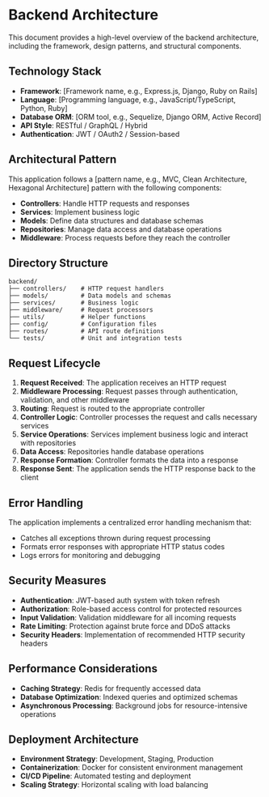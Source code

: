 # Backend Architecture

This document provides a high-level overview of the backend architecture, including the framework, design patterns, and structural components.

## Technology Stack

- **Framework**: [Framework name, e.g., Express.js, Django, Ruby on Rails]
- **Language**: [Programming language, e.g., JavaScript/TypeScript, Python, Ruby]
- **Database ORM**: [ORM tool, e.g., Sequelize, Django ORM, Active Record]
- **API Style**: RESTful / GraphQL / Hybrid
- **Authentication**: JWT / OAuth2 / Session-based

## Architectural Pattern

This application follows a [pattern name, e.g., MVC, Clean Architecture, Hexagonal Architecture] pattern with the following components:

- **Controllers**: Handle HTTP requests and responses
- **Services**: Implement business logic
- **Models**: Define data structures and database schemas
- **Repositories**: Manage data access and database operations
- **Middleware**: Process requests before they reach the controller

## Directory Structure

```
backend/
├── controllers/    # HTTP request handlers
├── models/         # Data models and schemas
├── services/       # Business logic
├── middleware/     # Request processors
├── utils/          # Helper functions
├── config/         # Configuration files
├── routes/         # API route definitions
└── tests/          # Unit and integration tests
```

## Request Lifecycle

1. **Request Received**: The application receives an HTTP request
2. **Middleware Processing**: Request passes through authentication, validation, and other middleware
3. **Routing**: Request is routed to the appropriate controller
4. **Controller Logic**: Controller processes the request and calls necessary services
5. **Service Operations**: Services implement business logic and interact with repositories
6. **Data Access**: Repositories handle database operations
7. **Response Formation**: Controller formats the data into a response
8. **Response Sent**: The application sends the HTTP response back to the client

## Error Handling

The application implements a centralized error handling mechanism that:
- Catches all exceptions thrown during request processing
- Formats error responses with appropriate HTTP status codes
- Logs errors for monitoring and debugging

## Security Measures

- **Authentication**: JWT-based auth system with token refresh
- **Authorization**: Role-based access control for protected resources
- **Input Validation**: Validation middleware for all incoming requests
- **Rate Limiting**: Protection against brute force and DDoS attacks
- **Security Headers**: Implementation of recommended HTTP security headers

## Performance Considerations

- **Caching Strategy**: Redis for frequently accessed data
- **Database Optimization**: Indexed queries and optimized schemas
- **Asynchronous Processing**: Background jobs for resource-intensive operations

## Deployment Architecture

- **Environment Strategy**: Development, Staging, Production
- **Containerization**: Docker for consistent environment management
- **CI/CD Pipeline**: Automated testing and deployment
- **Scaling Strategy**: Horizontal scaling with load balancing 